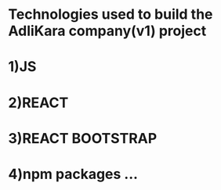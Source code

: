 # Technologies used to build the AdliKara company(v1) project
# 1)JS
# 2)REACT
# 3)REACT BOOTSTRAP
# 4)npm packages ...



